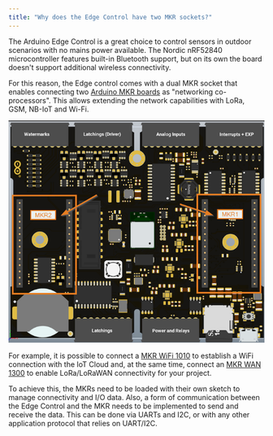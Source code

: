 ```yaml
---
title: "Why does the Edge Control have two MKR sockets?"
---
```


The Arduino Edge Control is a great choice to control sensors in outdoor scenarios with no mains power available. The Nordic nRF52840 microcontroller features built-in Bluetooth support, but on its own the board doesn't support additional wireless connectivity.

For this reason, the Edge control comes with a dual MKR socket that enables connecting two [Arduino MKR boards](https://store.arduino.cc/arduino/mkr-family) as "networking co-processors". This allows extending the network capabilities with LoRa, GSM, NB-IoT and Wi-Fi.

![Arduino Edge Control with Dual MKR Socket](img/edge_control_2_0.7.png)

For example, it is possible to connect a [MKR WiFi 1010](https://store.arduino.cc/arduino-mkr-wifi-1010) to establish a WiFi connection with the IoT Cloud and, at the same time, connect an [MKR WAN 1300](https://store.arduino.cc/arduino-mkr-wifi-1010) to enable LoRa/LoRaWAN connectivity for your project.

To achieve this, the MKRs need to be loaded with their own sketch to manage connectivity and I/O data. Also, a form of communication between the Edge Control and the MKR needs to be implemented to send and receive the data. This can be done via UARTs and I2C, or with any other application protocol that relies on UART/I2C.
